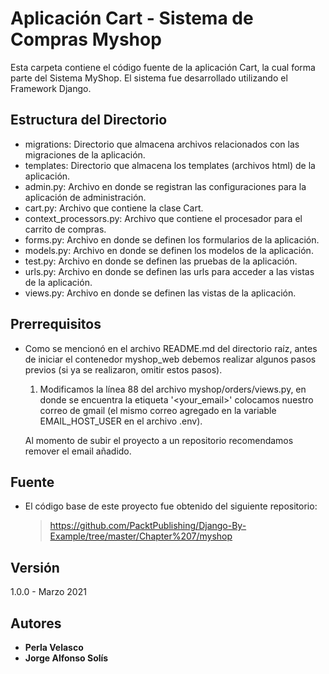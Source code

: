 # Aplicación Cart - Sistema de Compras Myshop

Esta carpeta contiene el código fuente de la aplicación Cart, la cual forma parte del Sistema MyShop. El sistema fue desarrollado utilizando el Framework Django.

## Estructura del Directorio

- migrations: Directorio que almacena archivos relacionados con las migraciones de la aplicación.
- templates: Directorio que almacena los templates (archivos html) de la aplicación.
- admin.py: Archivo en donde se registran las configuraciones para la aplicación de administración.
- cart.py: Archivo que contiene la clase Cart.
- context_processors.py: Archivo que contiene el procesador para el carrito de compras.
- forms.py: Archivo en donde se definen los formularios de la aplicación.
- models.py: Archivo en donde se definen los modelos de la aplicación.
- test.py: Archivo en donde se definen las pruebas de la aplicación.
- urls.py: Archivo en donde se definen las urls para acceder a las vistas de la aplicación.
- views.py: Archivo en donde se definen las vistas de la aplicación.


## Prerrequisitos

- Como se mencionó en el archivo README.md del directorio raíz, antes de iniciar el contenedor myshop_web debemos realizar algunos pasos previos (si ya se realizaron, omitir estos pasos). 
    
    1. Modificamos la línea 88 del archivo myshop/orders/views.py, en donde se encuentra la etiqueta '<your_email>' colocamos nuestro correo de gmail (el mismo correo agregado en la variable EMAIL_HOST_USER en el archivo .env).

    Al momento de subir el proyecto a un repositorio recomendamos remover el email añadido.


## Fuente

- El código base de este proyecto fue obtenido del siguiente repositorio:

   > https://github.com/PacktPublishing/Django-By-Example/tree/master/Chapter%207/myshop


## Versión

1.0.0 - Marzo 2021

## Autores

* **Perla Velasco**
* **Jorge Alfonso Solís**